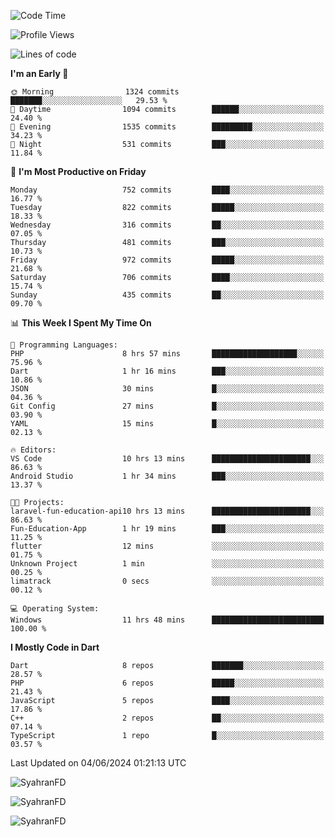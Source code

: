 <!--START_SECTION:waka-->
![Code Time](http://img.shields.io/badge/Code%20Time-316%20hrs%2029%20mins-blue)

![Profile Views](http://img.shields.io/badge/Profile%20Views-1-blue)

![Lines of code](https://img.shields.io/badge/From%20Hello%20World%20I%27ve%20Written-2.2%20million%20lines%20of%20code-blue)

**I'm an Early 🐤** 

```text
🌞 Morning                1324 commits        ███████░░░░░░░░░░░░░░░░░░   29.53 % 
🌆 Daytime                1094 commits        ██████░░░░░░░░░░░░░░░░░░░   24.40 % 
🌃 Evening                1535 commits        █████████░░░░░░░░░░░░░░░░   34.23 % 
🌙 Night                  531 commits         ███░░░░░░░░░░░░░░░░░░░░░░   11.84 % 
```
📅 **I'm Most Productive on Friday** 

```text
Monday                   752 commits         ████░░░░░░░░░░░░░░░░░░░░░   16.77 % 
Tuesday                  822 commits         █████░░░░░░░░░░░░░░░░░░░░   18.33 % 
Wednesday                316 commits         ██░░░░░░░░░░░░░░░░░░░░░░░   07.05 % 
Thursday                 481 commits         ███░░░░░░░░░░░░░░░░░░░░░░   10.73 % 
Friday                   972 commits         █████░░░░░░░░░░░░░░░░░░░░   21.68 % 
Saturday                 706 commits         ████░░░░░░░░░░░░░░░░░░░░░   15.74 % 
Sunday                   435 commits         ██░░░░░░░░░░░░░░░░░░░░░░░   09.70 % 
```


📊 **This Week I Spent My Time On** 

```text
💬 Programming Languages: 
PHP                      8 hrs 57 mins       ███████████████████░░░░░░   75.96 % 
Dart                     1 hr 16 mins        ███░░░░░░░░░░░░░░░░░░░░░░   10.86 % 
JSON                     30 mins             █░░░░░░░░░░░░░░░░░░░░░░░░   04.36 % 
Git Config               27 mins             █░░░░░░░░░░░░░░░░░░░░░░░░   03.90 % 
YAML                     15 mins             █░░░░░░░░░░░░░░░░░░░░░░░░   02.13 % 

🔥 Editors: 
VS Code                  10 hrs 13 mins      ██████████████████████░░░   86.63 % 
Android Studio           1 hr 34 mins        ███░░░░░░░░░░░░░░░░░░░░░░   13.37 % 

🐱‍💻 Projects: 
laravel-fun-education-api10 hrs 13 mins      ██████████████████████░░░   86.63 % 
Fun-Education-App        1 hr 19 mins        ███░░░░░░░░░░░░░░░░░░░░░░   11.25 % 
flutter                  12 mins             ░░░░░░░░░░░░░░░░░░░░░░░░░   01.75 % 
Unknown Project          1 min               ░░░░░░░░░░░░░░░░░░░░░░░░░   00.25 % 
limatrack                0 secs              ░░░░░░░░░░░░░░░░░░░░░░░░░   00.12 % 

💻 Operating System: 
Windows                  11 hrs 48 mins      █████████████████████████   100.00 % 
```

**I Mostly Code in Dart** 

```text
Dart                     8 repos             ███████░░░░░░░░░░░░░░░░░░   28.57 % 
PHP                      6 repos             █████░░░░░░░░░░░░░░░░░░░░   21.43 % 
JavaScript               5 repos             ████░░░░░░░░░░░░░░░░░░░░░   17.86 % 
C++                      2 repos             ██░░░░░░░░░░░░░░░░░░░░░░░   07.14 % 
TypeScript               1 repo              █░░░░░░░░░░░░░░░░░░░░░░░░   03.57 % 
```




 Last Updated on 04/06/2024 01:21:13 UTC
<!--END_SECTION:waka-->

<p align="left">
  <img src="https://github-readme-stats.vercel.app/api/top-langs?username=SyahranFD&layout=donut&hide=C%2B%2B,CMake,css&show_icons=true&locale=en&&theme=blueberry" alt="SyahranFD" />
</p>

<p align="left">
  <img src="https://github-readme-stats.vercel.app/api?username=SyahranFD&show_icons=true&locale=en&theme=blueberry" alt="SyahranFD" />
</p>

<p align="left">
  <img src="https://streak-stats.demolab.com/?user=SyahranFD&theme=blueberry" alt="SyahranFD"/>
</p>
